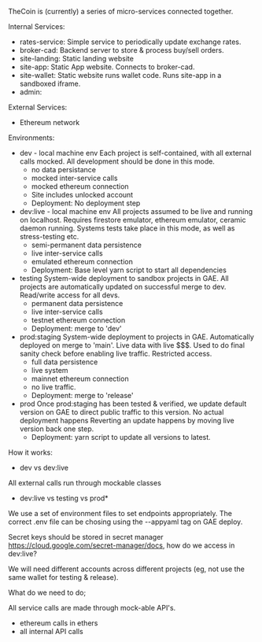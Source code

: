 

TheCoin is (currently) a series of micro-services connected together.

Internal Services:

 - rates-service: Simple service to periodically update exchange rates.
 - broker-cad: Backend server to store & process buy/sell orders.
 - site-landing: Static landing website
 - site-app: Static App website.  Connects to broker-cad.
 - site-wallet: Static website runs wallet code. Runs site-app in a sandboxed iframe.
 - admin:

External Services:
 - Ethereum network

Environments:

 - dev - local machine env
    Each project is self-contained, with all external calls mocked.
    All development should be done in this mode.
    * no data persistance
    * mocked inter-service calls
    * mocked ethereum connection
    * Site includes unlocked account
    * Deployment: No deployment step
 - dev:live - local machine env
    All projects assumed to be live and running on localhost.  Requires
    firestore emulator, ethereum emulator, ceramic daemon running.
    Systems tests take place in this mode, as well as stress-testing etc.
    * semi-permanent data persistence
    * live inter-service calls
    * emulated ethereum connection
    * Deployment: Base level yarn script to start all dependencies
 - testing
    System-wide deployment to sandbox projects in GAE.  All projects are
    automatically updated on successful merge to dev.  Read/write access
    for all devs.
    * permanent data persistence
    * live inter-service calls
    * testnet ethereum connection
    * Deployment: merge to 'dev'
 - prod:staging
    System-wide deployment to projects in GAE.  Automatically
    deployed on merge to 'main'.  Live data with live $$$.
    Used to do final sanity check before enabling live traffic.
    Restricted access.
    * full data persistence
    * live system
    * mainnet ethereum connection
    * no live traffic.
    * Deployment: merge to 'release'
 - prod
    Once prod:staging has been tested & verified, we update default version
    on GAE to direct public traffic to this version.  No actual deployment happens
    Reverting an update happens by moving live version back one step.
    * Deployment: yarn script to update all versions to latest.

How it works:

- dev vs dev:live

All external calls run through mockable classes

- dev:live vs testing vs prod*

We use a set of environment files to set endpoints appropriately.  The correct .env file can be
chosing using the --appyaml tag on GAE deploy.

Secret keys should be stored in secret manager
https://cloud.google.com/secret-manager/docs,
how do we access in dev:live?

We will need different accounts across different projects (eg, not use the same
wallet for testing & release).

What do we need to do;

All service calls are made through mock-able API's.
 - ethereum calls in ethers
 - all internal API calls
